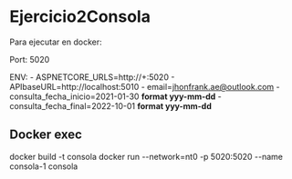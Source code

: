 # Ejercicio2Consola

Para ejecutar en docker:

Port: 5020

ENV:
      - ASPNETCORE_URLS=http://+:5020
      - APIbaseURL=http://localhost:5010
      - email=jhonfrank.ae@outlook.com
      - consulta_fecha_inicio=2021-01-30 **format yyy-mm-dd**
      - consulta_fecha_final=2022-10-01 **format yyy-mm-dd**

## Docker exec

docker build -t consola
docker run --network=nt0 -p 5020:5020 --name consola-1 consola